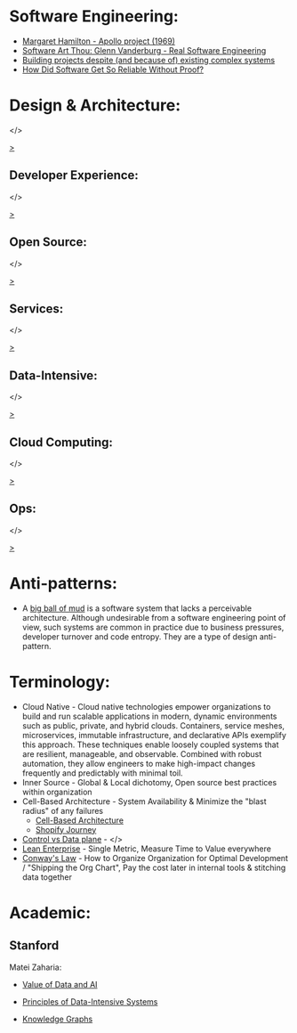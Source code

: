 # Software Engineering:

* [Margaret Hamilton - Apollo project (1969)](https://www.youtube.com/watch?v=ZbVOF0Uk5lU)
* [Software Art Thou: Glenn Vanderburg - Real Software Engineering](https://www.youtube.com/watch?time_continue=177&v=RhdlBHHimeM)
* [Building projects despite (and because of) existing complex systems](https://queue.acm.org/detail.cfm?id=3390746)
* [How Did Software Get So Reliable Without Proof? ](https://www.gwern.net/docs/math/1996-hoare.pdf)

# Design & Architecture:
</>

[>](https://github.com/ankumar/Architecture/blob/master/Patterns/Design%20%26%20Architecture.md)

## Developer Experience:
</>

[>](https://github.com/ankumar/Architecture/blob/master/Patterns/Developer%20Experience.md)

## Open Source:
</>

[>](https://github.com/ankumar/Architecture/blob/master/Patterns/Open%20Source.md)

## Services:
</>

[>](https://github.com/ankumar/Architecture/blob/master/Patterns/Services.md)

## Data-Intensive:
</>

[>](https://github.com/ankumar/Architecture/blob/master/Patterns/Data-Intensive.md)
  
## Cloud Computing:
</>

[>](https://github.com/ankumar/Architecture/blob/master/Patterns/Cloud%20Computing.md)
 
## Ops:
</>

[>](https://github.com/ankumar/Architecture/blob/master/Patterns/Ops.md)

# Anti-patterns:
* A [big ball of mud](http://www.laputan.org/mud/) is a software system that lacks a perceivable architecture. Although undesirable from a software engineering point of view, such systems are common in practice due to business pressures, developer turnover and code entropy. They are a type of design anti-pattern.

# Terminology:
* Cloud Native - Cloud native technologies empower organizations to build and run scalable applications in modern, dynamic environments such as public, private, and hybrid clouds. Containers, service meshes, microservices, immutable infrastructure, and declarative APIs exemplify this approach. These techniques enable loosely coupled systems that are resilient, manageable, and observable. Combined with robust automation, they allow engineers to make high-impact changes frequently and predictably with minimal toil.
* Inner Source - Global & Local dichotomy, Open source best practices within organization
* Cell-Based Architecture - System Availability & Minimize the "blast radius" of any failures
   * [Cell-Based Architecture](https://github.com/wso2/reference-architecture/blob/master/reference-architecture-cell-based.md)
   * [Shopify Journey](https://engineering.shopify.com/blogs/engineering/e-commerce-at-scale-inside-shopifys-tech-stack)
* [Control vs Data plane](http://www.cs.cmu.edu/~4D/papers/greenberg-ccr05.pdf) - </>
* [Lean Enterprise](https://learning.oreilly.com/library/view/lean-enterprise/9781491946527/) - Single Metric, Measure Time to Value everywhere
* [Conway's Law](http://www.melconway.com/Home/Conways_Law.html) - How to Organize Organization for Optimal Development / "Shipping the Org Chart",  Pay the cost later in internal tools & stitching data together

# Academic:
## Stanford
Matei Zaharia:
 * [Value of Data and AI](https://canvas.stanford.edu/courses/114221)
 * [Principles of Data-Intensive Systems](http://web.stanford.edu/class/cs245/)
 
 
 
 * [Knowledge Graphs](https://web.stanford.edu/class/cs520/)
